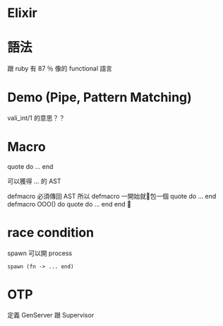 # Elixir

# 語法
跟 ruby 有 87 ％ 像的 functional 語言

# Demo (Pipe, Pattern Matching)
vali_int/1 的意思？？

# Macro

quote do ... end

可以獲得 ... 的 AST

defmacro 必須傳回 AST 所以 defmacro 一開始就包一個 quote do ... end
defmacro OOO() do
  quote do
    ...
  end
end


# race condition

spawn 可以開 process

```
spawn (fn -> ... end)
```

# OTP
定義 GenServer 跟 Supervisor